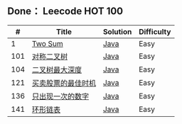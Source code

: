 ## Done： Leecode HOT 100
| #   | Title                                                                      | Solution | Difficulty |
|-----|----------------------------------------------------------------------------|----------|----------------------|
| 1   | [Two Sum](https://leetcode.cn/problems/two-sum/)       | [Java]() | Easy               |
| 101 | [对称二叉树](https://leetcode.cn/problems/symmetric-tree/)       | [Java]() | Easy               |
| 104 | [二叉树最大深度](https://leetcode.cn/problems/maximum-depth-of-binary-tree/)      | [Java]() | Easy               |
| 121 | [买卖股票的最佳时机](https://leetcode.cn/problems/best-time-to-buy-and-sell-stock/) | [Java]() | Easy               |
| 136 | [只出现一次的数字](https://leetcode.cn/problems/single-number/)        | [Java]() | Easy               |
| 141 | [环形链表](https://leetcode.cn/problems/linked-list-cycle/)     | [Java]() | Easy               |

